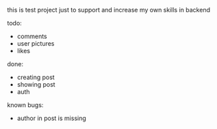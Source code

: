 this is test project just to support and increase my own skills in backend

todo:
- comments
- user pictures
- likes

done:
- creating post
- showing post
- auth

known bugs:
- author in post is missing